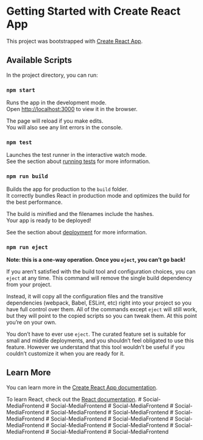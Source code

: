 # Getting Started with Create React App

This project was bootstrapped with [Create React App](https://github.com/facebook/create-react-app).

## Available Scripts

In the project directory, you can run:

### `npm start`

Runs the app in the development mode.\
Open [http://localhost:3000](http://localhost:3000) to view it in the browser.

The page will reload if you make edits.\
You will also see any lint errors in the console.

### `npm test`

Launches the test runner in the interactive watch mode.\
See the section about [running tests](https://facebook.github.io/create-react-app/docs/running-tests) for more information.

### `npm run build`

Builds the app for production to the `build` folder.\
It correctly bundles React in production mode and optimizes the build for the best performance.

The build is minified and the filenames include the hashes.\
Your app is ready to be deployed!

See the section about [deployment](https://facebook.github.io/create-react-app/docs/deployment) for more information.

### `npm run eject`

**Note: this is a one-way operation. Once you `eject`, you can’t go back!**

If you aren’t satisfied with the build tool and configuration choices, you can `eject` at any time. This command will remove the single build dependency from your project.

Instead, it will copy all the configuration files and the transitive dependencies (webpack, Babel, ESLint, etc) right into your project so you have full control over them. All of the commands except `eject` will still work, but they will point to the copied scripts so you can tweak them. At this point you’re on your own.

You don’t have to ever use `eject`. The curated feature set is suitable for small and middle deployments, and you shouldn’t feel obligated to use this feature. However we understand that this tool wouldn’t be useful if you couldn’t customize it when you are ready for it.

## Learn More

You can learn more in the [Create React App documentation](https://facebook.github.io/create-react-app/docs/getting-started).

To learn React, check out the [React documentation](https://reactjs.org/).
#   S o c i a l - M e d i a F r o n t e n d  
 #   S o c i a l - M e d i a F r o n t e n d  
 #   S o c i a l - M e d i a F r o n t e n d  
 #   S o c i a l - M e d i a F r o n t e n d  
 #   S o c i a l - M e d i a F r o n t e n d  
 #   S o c i a l - M e d i a F r o n t e n d  
 #   S o c i a l - M e d i a F r o n t e n d  
 #   S o c i a l - M e d i a F r o n t e n d  
 #   S o c i a l - M e d i a F r o n t e n d  
 #   S o c i a l - M e d i a F r o n t e n d  
 #   S o c i a l - M e d i a F r o n t e n d  
 #   S o c i a l - M e d i a F r o n t e n d  
 #   S o c i a l - M e d i a F r o n t e n d  
 #   S o c i a l - M e d i a F r o n t e n d  
 #   S o c i a l - M e d i a F r o n t e n d  
 